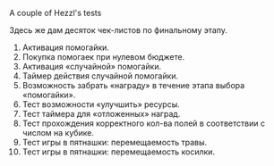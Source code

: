 A couple of Hezzl's tests

Здесь же дам десяток чек-листов по финальному этапу.
1. Активация помогайки.
2. Покупка помогаек при нулевом бюджете.
3. Активация «случайной» помогайки.
4. Таймер действия случайной помогайки.
5. Возможность забрать «награду» в течение этапа выбора «помогайки».
6. Тест возможности «улучшить» ресурсы.
7. Тест таймера для «отложенных» наград.
8. Тест прохождения корректного кол-ва полей в соответствии с числом на кубике.
9. Тест игры в пятнашки: перемещаемость травы.
10.  Тест игры в пятнашки: перемещаемость косилки.

